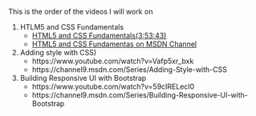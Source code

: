 This is the order of the videos I will work on
<ol>
   <li> HTLM5 and CSS Fundamentals
      <ul>
         <li><a href='https://www.youtube.com/watch?v=4Oggpc9gl5g' target="_blank">HTML5 and CSS Fundamentals(3:53:43)</a> </li>
         <li><a href="https://channel9.msdn.com/Series/HTML5-CSS3-Fundamentals-Development-for-Absolute-Beginners" target="_blank">HTML5 and CSS Fundamentas on MSDN Channel</a></li>
      </ul>
   </li>
   
   <li>Adding style with CSS) 
      <ul>
         <li>https://www.youtube.com/watch?v=Vafp5xr_bxk</li>
         <li>https://channel9.msdn.com/Series/Adding-Style-with-CSS</li>
      </ul>   
   </li>

   <li>Building Responsive UI with Bootstrap
      <ul>
         <li>https://www.youtube.com/watch?v=59cIRELecI0</li>
         <li>https://channel9.msdn.com/Series/Building-Responsive-UI-with-Bootstrap</li>
      </ul>
   </li>
